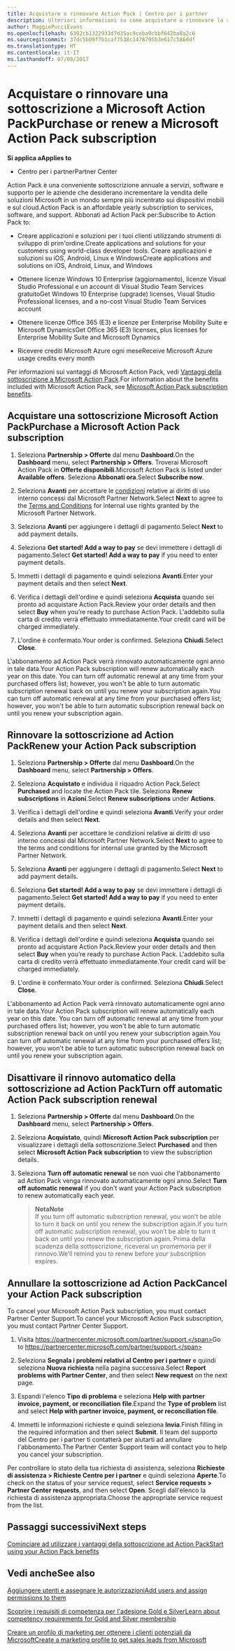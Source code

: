 ```yaml
---
title: Acquistare o rinnovare Action Pack | Centro per i partner
description: Ulteriori informazioni su come acquistare o rinnovare la sottoscrizione a Microsoft Action Pack.
author: MaggiePucciEvans
ms.openlocfilehash: 6302cb1322933d7d35ac9ceba9cbbf642ba8a2c6
ms.sourcegitcommit: 37dc5b09f7b1caf7538c1478795b3e617c586ddf
ms.translationtype: HT
ms.contentlocale: it-IT
ms.lasthandoff: 07/08/2017
---
```

# <a name="purchase-or-renew-a-microsoft-action-pack-subscription"></a><span data-ttu-id="3730d-103">Acquistare o rinnovare una sottoscrizione a Microsoft Action Pack</span><span class="sxs-lookup"><span data-stu-id="3730d-103">Purchase or renew a Microsoft Action Pack subscription</span></span>

**<span data-ttu-id="3730d-104">Si applica a</span><span class="sxs-lookup"><span data-stu-id="3730d-104">Applies to</span></span>**

-  <span data-ttu-id="3730d-105">Centro per i partner</span><span class="sxs-lookup"><span data-stu-id="3730d-105">Partner Center</span></span>


<span data-ttu-id="3730d-106">Action Pack è una conveniente sottoscrizione annuale a servizi, software e supporto per le aziende che desiderano incrementare la vendita delle soluzioni Microsoft in un mondo sempre più incentrato sui dispositivi mobili e sul cloud.</span><span class="sxs-lookup"><span data-stu-id="3730d-106">Action Pack is an affordable yearly subscription to services, software, and support.</span></span> <span data-ttu-id="3730d-107">Abbonati ad Action Pack per:</span><span class="sxs-lookup"><span data-stu-id="3730d-107">Subscribe to Action Pack to:</span></span>

- <span data-ttu-id="3730d-108">Creare applicazioni e soluzioni per i tuoi clienti utilizzando strumenti di sviluppo di prim'ordine.</span><span class="sxs-lookup"><span data-stu-id="3730d-108">Create applications and solutions for your customers using world-class developer tools.</span></span> <span data-ttu-id="3730d-109">Creare applicazioni e soluzioni su iOS, Android, Linux e Windows</span><span class="sxs-lookup"><span data-stu-id="3730d-109">Create applications and solutions on iOS, Android, Linux, and Windows</span></span> 

- <span data-ttu-id="3730d-110">Ottenere licenze Windows 10 Enterprise (aggiornamento), licenze Visual Studio Professional e un account di Visual Studio Team Services gratuito</span><span class="sxs-lookup"><span data-stu-id="3730d-110">Get Windows 10 Enterprise (upgrade) licenses, Visual Studio Professional licenses, and a no-cost Visual Studio Team Services account</span></span> 

- <span data-ttu-id="3730d-111">Ottenere licenze Office 365 (E3) e licenze per Enterprise Mobility Suite e Microsoft Dynamics</span><span class="sxs-lookup"><span data-stu-id="3730d-111">Get Office 365 (E3) licenses, plus licenses for Enterprise Mobility Suite and Microsoft Dynamics</span></span> 

- <span data-ttu-id="3730d-112">Ricevere crediti Microsoft Azure ogni mese</span><span class="sxs-lookup"><span data-stu-id="3730d-112">Receive Microsoft Azure usage credits every month</span></span>

<span data-ttu-id="3730d-113">Per informazioni sui vantaggi di Microsoft Action Pack, vedi [Vantaggi della sottoscrizione a Microsoft Action Pack](mpn-action-pack-subscription-benefits.md).</span><span class="sxs-lookup"><span data-stu-id="3730d-113">For information about the benefits included with Microsoft Action Pack, see [Microsoft Action Pack subscription benefits](mpn-action-pack-subscription-benefits.md).</span></span> 


## <a name="purchase-a-microsoft-action-pack-subscription"></a><span data-ttu-id="3730d-114">Acquistare una sottoscrizione Microsoft Action Pack</span><span class="sxs-lookup"><span data-stu-id="3730d-114">Purchase a Microsoft Action Pack subscription</span></span>

1. <span data-ttu-id="3730d-115">Seleziona **Partnership > Offerte** dal menu **Dashboard**.</span><span class="sxs-lookup"><span data-stu-id="3730d-115">On the **Dashboard** menu, select **Partnership > Offers**.</span></span> <span data-ttu-id="3730d-116">Troverai Microsoft Action Pack in **Offerte disponibili**.</span><span class="sxs-lookup"><span data-stu-id="3730d-116">Microsoft Action Pack is listed under **Available offers**.</span></span> <span data-ttu-id="3730d-117">Seleziona **Abbonati ora**.</span><span class="sxs-lookup"><span data-stu-id="3730d-117">Select **Subscribe now**.</span></span> 

2. <span data-ttu-id="3730d-118">Seleziona **Avanti** per accettare le [condizioni](https://go.microsoft.com/fwlink/?linkid=842232) relative ai diritti di uso interno concessi dal Microsoft Partner Network.</span><span class="sxs-lookup"><span data-stu-id="3730d-118">Select **Next** to agree to the [Terms and Conditions](https://go.microsoft.com/fwlink/?linkid=842232) for internal use rights granted by the Microsoft Partner Network.</span></span>  

3. <span data-ttu-id="3730d-119">Seleziona **Avanti** per aggiungere i dettagli di pagamento.</span><span class="sxs-lookup"><span data-stu-id="3730d-119">Select **Next** to add payment details.</span></span> 

4. <span data-ttu-id="3730d-120">Seleziona **Get started! Add a way to pay** se devi immettere i dettagli di pagamento.</span><span class="sxs-lookup"><span data-stu-id="3730d-120">Select **Get started! Add a way to pay** if you need to enter payment details.</span></span> 

5. <span data-ttu-id="3730d-121">Immetti i dettagli di pagamento e quindi seleziona **Avanti**.</span><span class="sxs-lookup"><span data-stu-id="3730d-121">Enter your payment details and then select **Next**.</span></span>

6. <span data-ttu-id="3730d-122">Verifica i dettagli dell'ordine e quindi seleziona **Acquista** quando sei pronto ad acquistare Action Pack.</span><span class="sxs-lookup"><span data-stu-id="3730d-122">Review your order details and then select **Buy** when you’re ready to purchase Action Pack.</span></span> <span data-ttu-id="3730d-123">L'addebito sulla carta di credito verrà effettuato immediatamente.</span><span class="sxs-lookup"><span data-stu-id="3730d-123">Your credit card will be charged immediately.</span></span>

7. <span data-ttu-id="3730d-124">L'ordine è confermato.</span><span class="sxs-lookup"><span data-stu-id="3730d-124">Your order is confirmed.</span></span> <span data-ttu-id="3730d-125">Seleziona **Chiudi**.</span><span class="sxs-lookup"><span data-stu-id="3730d-125">Select **Close**.</span></span>

<span data-ttu-id="3730d-126">L'abbonamento ad Action Pack verrà rinnovato automaticamente ogni anno in tale data.</span><span class="sxs-lookup"><span data-stu-id="3730d-126">Your Action Pack subscription will renew automatically each year on this date.</span></span> <span data-ttu-id="3730d-127">You can turn off automatic renewal at any time from your purchased offers list; however, you won't be able to turn automatic subscription renewal back on until you renew your subscription again.</span><span class="sxs-lookup"><span data-stu-id="3730d-127">You can turn off automatic renewal at any time from your purchased offers list; however, you won't be able to turn automatic subscription renewal back on until you renew your subscription again.</span></span> 


## <a name="renew-your-action-pack-subscription"></a><span data-ttu-id="3730d-128">Rinnovare la sottoscrizione ad Action Pack</span><span class="sxs-lookup"><span data-stu-id="3730d-128">Renew your Action Pack subscription</span></span>

1. <span data-ttu-id="3730d-129">Seleziona **Partnership > Offerte** dal menu **Dashboard**.</span><span class="sxs-lookup"><span data-stu-id="3730d-129">On the **Dashboard** menu, select **Partnership > Offers**.</span></span>  

2. <span data-ttu-id="3730d-130">Seleziona **Acquistato** e individua il riquadro Action Pack.</span><span class="sxs-lookup"><span data-stu-id="3730d-130">Select **Purchased** and locate the Action Pack tile.</span></span> <span data-ttu-id="3730d-131">Seleziona **Renew subscriptions** in **Azioni**.</span><span class="sxs-lookup"><span data-stu-id="3730d-131">Select **Renew subscriptions** under **Actions**.</span></span>  

3. <span data-ttu-id="3730d-132">Verifica i dettagli dell'ordine e quindi seleziona **Avanti**.</span><span class="sxs-lookup"><span data-stu-id="3730d-132">Verify your order details and then select **Next**.</span></span>

4. <span data-ttu-id="3730d-133">Seleziona **Avanti** per accettare le condizioni relative ai diritti di uso interno concessi dal Microsoft Partner Network.</span><span class="sxs-lookup"><span data-stu-id="3730d-133">Select **Next** to agree to the terms and conditions for internal use granted by the Microsoft Partner Network.</span></span>  

5. <span data-ttu-id="3730d-134">Seleziona **Avanti** per aggiungere i dettagli di pagamento.</span><span class="sxs-lookup"><span data-stu-id="3730d-134">Select **Next** to add payment details.</span></span> 

6. <span data-ttu-id="3730d-135">Seleziona **Get started! Add a way to pay** se devi immettere i dettagli di pagamento.</span><span class="sxs-lookup"><span data-stu-id="3730d-135">Select **Get started! Add a way to pay** if you need to enter payment details.</span></span> 

7. <span data-ttu-id="3730d-136">Immetti i dettagli di pagamento e quindi seleziona **Avanti**.</span><span class="sxs-lookup"><span data-stu-id="3730d-136">Enter your payment details and then select **Next**.</span></span>

8. <span data-ttu-id="3730d-137">Verifica i dettagli dell'ordine e quindi seleziona **Acquista** quando sei pronto ad acquistare Action Pack.</span><span class="sxs-lookup"><span data-stu-id="3730d-137">Review your order details and then select **Buy** when you’re ready to purchase Action Pack.</span></span> <span data-ttu-id="3730d-138">L'addebito sulla carta di credito verrà effettuato immediatamente.</span><span class="sxs-lookup"><span data-stu-id="3730d-138">Your credit card will be charged immediately.</span></span>

9. <span data-ttu-id="3730d-139">L'ordine è confermato.</span><span class="sxs-lookup"><span data-stu-id="3730d-139">Your order is confirmed.</span></span> <span data-ttu-id="3730d-140">Seleziona **Chiudi**.</span><span class="sxs-lookup"><span data-stu-id="3730d-140">Select **Close**.</span></span>

<span data-ttu-id="3730d-141">L'abbonamento ad Action Pack verrà rinnovato automaticamente ogni anno in tale data.</span><span class="sxs-lookup"><span data-stu-id="3730d-141">Your Action Pack subscription will renew automatically each year on this date.</span></span> <span data-ttu-id="3730d-142">You can turn off automatic renewal at any time from your purchased offers list; however, you won't be able to turn automatic subscription renewal back on until you renew your subscription again.</span><span class="sxs-lookup"><span data-stu-id="3730d-142">You can turn off automatic renewal at any time from your purchased offers list; however, you won't be able to turn automatic subscription renewal back on until you renew your subscription again.</span></span> 


## <a name="turn-off-automatic-action-pack-subscription-renewal"></a><span data-ttu-id="3730d-143">Disattivare il rinnovo automatico della sottoscrizione ad Action Pack</span><span class="sxs-lookup"><span data-stu-id="3730d-143">Turn off automatic Action Pack subscription renewal</span></span>

1. <span data-ttu-id="3730d-144">Seleziona **Partnership > Offerte** dal menu **Dashboard**.</span><span class="sxs-lookup"><span data-stu-id="3730d-144">On the **Dashboard** menu, select **Partnership > Offers**.</span></span> 

2. <span data-ttu-id="3730d-145">Seleziona **Acquistato**, quindi **Microsoft Action Pack subscription** per visualizzare i dettagli della sottoscrizione.</span><span class="sxs-lookup"><span data-stu-id="3730d-145">Select **Purchased** and then select **Microsoft Action Pack subscription** to view the subscription details.</span></span> 

3. <span data-ttu-id="3730d-146">Seleziona **Turn off automatic renewal** se non vuoi che l'abbonamento ad Action Pack venga rinnovato automaticamente ogni anno.</span><span class="sxs-lookup"><span data-stu-id="3730d-146">Select **Turn off automatic renewal** if you don't want your Action Pack subscription to renew automatically each year.</span></span> 

    >**<span data-ttu-id="3730d-147">Nota</span><span class="sxs-lookup"><span data-stu-id="3730d-147">Note</span></span>**<br>
    <span data-ttu-id="3730d-148">If you turn off automatic subscription renewal, you won’t be able to turn it back on until you renew the subscription again.</span><span class="sxs-lookup"><span data-stu-id="3730d-148">If you turn off automatic subscription renewal, you won’t be able to turn it back on until you renew the subscription again.</span></span> <span data-ttu-id="3730d-149">Prima della scadenza della sottoscrizione, riceverai un promemoria per il rinnovo.</span><span class="sxs-lookup"><span data-stu-id="3730d-149">We’ll remind you to renew before your subscription expires.</span></span>


## <a name="cancel-your-action-pack-subscription"></a><span data-ttu-id="3730d-150">Annullare la sottoscrizione ad Action Pack</span><span class="sxs-lookup"><span data-stu-id="3730d-150">Cancel your Action Pack subscription</span></span>

<span data-ttu-id="3730d-151">To cancel your Microsoft Action Pack subscription, you must contact Partner Center Support.</span><span class="sxs-lookup"><span data-stu-id="3730d-151">To cancel your Microsoft Action Pack subscription, you must contact Partner Center Support.</span></span>

1. <span data-ttu-id="3730d-152">Visita https://partnercenter.microsoft.com/partner/support.</span><span class="sxs-lookup"><span data-stu-id="3730d-152">Go to https://partnercenter.microsoft.com/partner/support.</span></span>

2. <span data-ttu-id="3730d-153">Seleziona **Segnala i problemi relativi al Centro per i partner** e quindi seleziona **Nuova richiesta** nella pagina successiva.</span><span class="sxs-lookup"><span data-stu-id="3730d-153">Select **Report problems with Partner Center**, and then select **New request** on the next page.</span></span>

3. <span data-ttu-id="3730d-154">Espandi l'elenco **Tipo di problema** e seleziona **Help with partner invoice, payment, or reconciliation file**.</span><span class="sxs-lookup"><span data-stu-id="3730d-154">Expand the **Type of problem** list and select **Help with partner invoice, payment, or reconciliation file**.</span></span> 

4. <span data-ttu-id="3730d-155">Immetti le informazioni richieste e quindi seleziona **Invia**.</span><span class="sxs-lookup"><span data-stu-id="3730d-155">Finish filling in the required information and then select **Submit**.</span></span> <span data-ttu-id="3730d-156">Il team del supporto del Centro per i partner ti contatterà per aiutarti ad annullare l'abbonamento.</span><span class="sxs-lookup"><span data-stu-id="3730d-156">The Partner Center Support team will contact you to help you cancel your subscription.</span></span>

<span data-ttu-id="3730d-157">Per controllare lo stato della tua richiesta di assistenza, seleziona **Richieste di assistenza > Richieste Centro per i partner** e quindi seleziona **Aperte**.</span><span class="sxs-lookup"><span data-stu-id="3730d-157">To check on the status of your service request, select **Service requests > Partner Center requests**, and then select **Open**.</span></span> <span data-ttu-id="3730d-158">Scegli dall'elenco la richiesta di assistenza appropriata.</span><span class="sxs-lookup"><span data-stu-id="3730d-158">Choose the appropriate service request from the list.</span></span>  

 
## <a name="next-steps"></a><span data-ttu-id="3730d-159">Passaggi successivi</span><span class="sxs-lookup"><span data-stu-id="3730d-159">Next steps</span></span>

[<span data-ttu-id="3730d-160">Cominciare ad utilizzare i vantaggi della sottoscrizione ad Action Pack</span><span class="sxs-lookup"><span data-stu-id="3730d-160">Start using your Action Pack benefits</span></span>](manage-your-partner-network-benefits.md)


## <a name="see-also"></a><span data-ttu-id="3730d-161">Vedi anche</span><span class="sxs-lookup"><span data-stu-id="3730d-161">See also</span></span>

[<span data-ttu-id="3730d-162">Aggiungere utenti e assegnare le autorizzazioni</span><span class="sxs-lookup"><span data-stu-id="3730d-162">Add users and assign permissions to them</span></span>](create-user-accounts-and-set-permissions.md)

[<span data-ttu-id="3730d-163">Scoprire i requisiti di competenza per l'adesione Gold e Silver</span><span class="sxs-lookup"><span data-stu-id="3730d-163">Learn about competency requirements for Gold and Silver membership</span></span>](learn-about-competencies.md)

[<span data-ttu-id="3730d-164">Creare un profilo di marketing per ottenere i clienti potenziali da Microsoft</span><span class="sxs-lookup"><span data-stu-id="3730d-164">Create a marketing profile to get sales leads from Microsoft</span></span>](create-a-marketing-profile.md)



